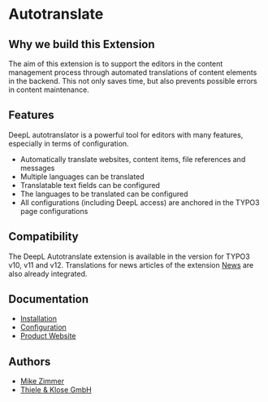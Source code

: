 # Autotranslate

## Why we build this Extension

The aim of this extension is to support the editors in the content management process through automated translations of content elements in the backend.
This not only saves time, but also prevents possible errors in content maintenance.

## Features

DeepL autotranslator is a powerful tool for editors with many features, especially in terms of configuration.

* Automatically translate websites, content items, file references and messages
* Multiple languages can be translated
* Translatable text fields can be configured
* The languages to be translated can be configured
* All configurations (including DeepL access) are anchored in the TYPO3 page configurations

## Compatibility

The DeepL Autotranslate extension is available in the version for TYPO3 v10, v11 and v12. Translations for news articles of the extension [News](https://extensions.typo3.org/extension/news) are also already integrated.

## Documentation

* [Installation](Documentation/Installation/Readme.md)
* [Configuration](Documentation/Configuration/Readme.md)
* [Product Website](https://www.thieleklose.de/referenzen/typo3-autotranslate)

## Authors
- [Mike Zimmer](https://github.com/mikezimmer-tuk)
- [Thiele & Klose GmbH](https://www.thieleklose.de)
